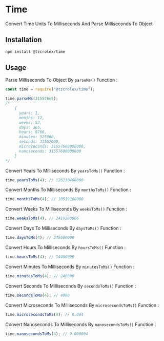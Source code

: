 # Time

Convert Time Units To Milliseconds And Parse Milliseconds To Object

## Installation

```bash
npm install @tzcrolex/time
```

## Usage
Parse Milliseconds To Object By `parseMs()` Function :
```javascript
const time = require("@tzcrolex/time");

time.parseMs(315576e5);
/*
    {
      years: 1,
      months: 12,
      weeks: 52,
      days: 365,
      hours: 8766,
      minutes: 525960,
      seconds: 31557600,
      microseconds: 31557600000000,
      nanoseconds: 31557600000000
    }
*/
```
Convert Years To Milliseconds By `yearsToMs()` Function :
```javascript
time.yearsToMs(4); // 126230400000
```
Convert Months To Milliseconds By `monthsToMs()` Function :
```javascript
time.monthsToMs(4); // 10519200000
```
Convert Weeks To Milliseconds By `weeksToMs()` Function :
```javascript
time.weeksToMs(4); // 2419200066
```
Convert Days To Milliseconds By `daysToMs()` Function :
```javascript
time.daysToMs(4); // 345600000
```
Convert Hours To Milliseconds By `hoursToMs()` Function :
```javascript
time.hoursToMs(4); // 14400000
```
Convert Minutes To Milliseconds By `minutesToMs()` Function :
```javascript
time.minutesToMs(4); // 240000
```
Convert Seconds To Milliseconds By `secondsToMs()` Function :
```javascript
time.secondsToMs(4); // 4000
```
Convert Microseconds To Milliseconds By `microsecondsToMs()` Function :
```javascript
time.microsecondsToMs(4); // 0.004
```
Convert Nanoseconds To Milliseconds By `nanosecondsToMs()` Function :
```javascript
time.nanosecondsToMs(4); // 0.000004
```
